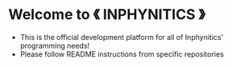 # Welcome to 《 INPHYNITICS 》 

- This is the official development platform for all of Inphynitics' programming needs!
- Please follow README instructions from specific repositories
